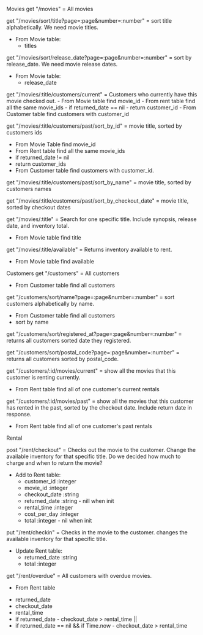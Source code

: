 Movies
get "/movies" = All movies

get "/movies/sort/title?page=:page&number=:number" = sort title alphabetically. We need movie titles.
  * From Movie table:
    - titles

get "/movies/sort/release_date?page=:page&number=:number" = sort by release_date. We need movie release dates.
  * From Movie table:
    - release_date

get "/movies/:title/customers/current" = Customers who currently have this movie checked out.
    - From Movie table find movie_id
    - From rent table find all the same movie_ids
    - if returned_date == nil
    - return customer_id
    - From Customer table find customers with customer_id

get "/movies/:title/customers/past/sort_by_id" = movie title, sorted by customers ids
  - From Movie Table find movie_id
  - From Rent table find all the same movie_ids
  - if returned_date != nil
  - return customer_ids
  - From Customer table find customers with customer_id.

get "/movies/:title/customers/past/sort_by_name" = movie title, sorted by customers names

get "/movies/:title/customers/past/sort_by_checkout_date" = movie title, sorted by checkout dates

get "/movies/:title" = Search for one specific title. Include synopsis, release date, and inventory total.
 - From Movie table find title

get "/movies/:title/available" = Returns inventory available to rent.
  - From Movie table find available

Customers
get "/customers" = All customers
  - From Customer table find all customers

get "/customers/sort/name?page=:page&number=:number" = sort customers alphabetically by name.
  - From Customer table find all customers
  - sort by name

get "/customers/sort/registered_at?page=:page&number=:number" = returns all customers sorted date they registered.

get "/customers/sort/postal_code?page=:page&number=:number" = returns all customers sorted by postal_code.

get "/customers/:id/movies/current" = show all the movies that this customer is renting currently.
  - From Rent table find all of one customer's current rentals


get "/customers/:id/movies/past" = show all the movies that this customer has rented in the past, sorted by the checkout date. Include return date in response.
 - From Rent table find all of one customer's past rentals

Rental

post "/rent/checkout" = Checks out the movie to the customer. Change the available inventory for that specific title. Do we decided how much to charge and when to return the movie?
 * Add to Rent table:
   - customer_id :integer
   - movie_id :integer
   - checkout_date :string
   - returned_date :string - nill when init
   - rental_time :integer
   - cost_per_day :integer
   - total :integer - nil when init

put "/rent/checkin" = Checks in the movie to the customer. changes the available inventory for that specific title.
 * Update Rent table:
   - returned_date :string
   - total :integer

get "/rent/overdue" = All customers with overdue movies.
 * From Rent table
  - returned_date
  - checkout_date
  - rental_time
  - if returned_date - checkout_date > rental_time ||
  - if returned_date ==  nil && if Time.now - checkout_date > rental_time












